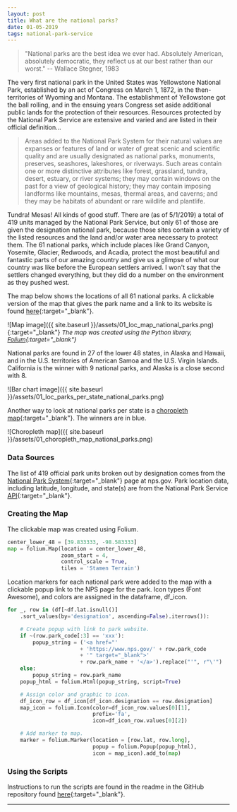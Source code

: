 ```yaml
---
layout: post
title: What are the national parks?
date: 01-05-2019
tags: national-park-service
---
```


>"National parks are the best idea we ever had. Absolutely American, absolutely democratic, they reflect us at our best rather than our worst." -- Wallace Stegner, 1983

The very first national park in the United States was Yellowstone National Park, established by an act of Congress on March 1, 1872, in the then-territories of Wyoming and Montana. The establishment of Yellowstone got the ball rolling, and in the ensuing years Congress set aside additional public lands for the protection of their resources. Resources protected by the National Park Service are extensive and varied and are listed in their official definition...
>Areas added to the National Park System for their natural values are expanses or features of land or water of great scenic and scientific quality and are usually designated as national parks, monuments, preserves, seashores, lakeshores, or riverways. Such areas contain one or more distinctive attributes like forest, grassland, tundra, desert, estuary, or river systems; they may contain windows on the past for a view of geological history; they may contain imposing landforms like mountains, mesas, thermal areas, and caverns; and they may be habitats of abundant or rare wildlife and plantlife.

Tundra! Mesas! All kinds of good stuff. There are (as of 5/1/2019) a total of 419 units managed by the National Park Service, but only 61 of those are given the designation national park, because those sites contain a variety of the listed resources and the land and/or water area necessary to protect them. The 61 national parks, which include places like Grand Canyon, Yosemite, Glacier, Redwoods, and Acadia, protect the most beautiful and fantastic parts of our amazing country and give us a glimpse of what our country was like before the European settlers arrived. I won't say that the settlers changed everything, but they did do a number on the environment as they pushed west.

The map below shows the locations of all 61 national parks. A clickable version of the map that gives the park name and a link to its website is found [here](https://goodmorningdata.github.io/assets/01_loc_map_national_parks.html){:target="_blank"}.

![Map image]({{ site.baseurl }}/assets/01_loc_map_national_parks.png){:target="_blank"}
*<span style="font-size:10pt;">The map was created using the Python library, [Folium](https://python-visualization.github.io/folium/){:target="_blank"}</span>*

National parks are found in 27 of the lower 48 states, in Alaska and Hawaii, and in the U.S. territories of American Samoa and the U.S. Virgin Islands. California is the winner with 9 national parks, and Alaska is a close second with 8.

![Bar chart image]({{ site.baseurl }}/assets/01_loc_parks_per_state_national_parks.png)

Another way to look at national parks per state is a [choropleth map](https://en.wikipedia.org/wiki/Choropleth_map){:target="_blank"}. The winners are in blue.

![Choropleth map]({{ site.baseurl }}/assets/01_choropleth_map_national_parks.png)

### Data Sources
The list of 419 official park units broken out by designation comes from the [National Park System](https://www.nps.gov/aboutus/national-park-system.htm){:target="_blank"} page at nps.gov. Park location data, including latitude, longitude, and state(s) are from the National Park Service [API](https://www.nps.gov/subjects/digital/nps-data-api.htm){:target="_blank"}.

### Creating the Map
The clickable map was created using Folium.

```python
center_lower_48 = [39.833333, -98.583333]
map = folium.Map(location = center_lower_48,
                 zoom_start = 4,
                 control_scale = True,
                 tiles = 'Stamen Terrain')
```

Location markers for each national park were added to the map with a clickable popup link to the NPS page for the park. Icon types (Font Awesome), and colors are assigned in the dataframe, df_icon.

```python
for _, row in (df[~df.lat.isnull()]
    .sort_values(by='designation', ascending=False).iterrows()):

    # Create popup with link to park website.
    if ~(row.park_code[:3] == 'xxx'):
        popup_string = ('<a href="'
                       + 'https://www.nps.gov/' + row.park_code
                       + '" target="_blank">'
                       + row.park_name + '</a>').replace("'", r"\'")
    else:
        popup_string = row.park_name
    popup_html = folium.Html(popup_string, script=True)

    # Assign color and graphic to icon.
    df_icon_row = df_icon[df_icon.designation == row.designation]
    map_icon = folium.Icon(color=df_icon_row.values[0][1],
                           prefix='fa',
                           icon=df_icon_row.values[0][2])

    # Add marker to map.
    marker = folium.Marker(location = [row.lat, row.long],
                           popup = folium.Popup(popup_html),
                           icon = map_icon).add_to(map)
```

### Using the Scripts
Instructions to run the scripts are found in the readme in the GitHub repository found [here](https://github.com/goodmorningdata/nps){:target="_blank"}.

---
